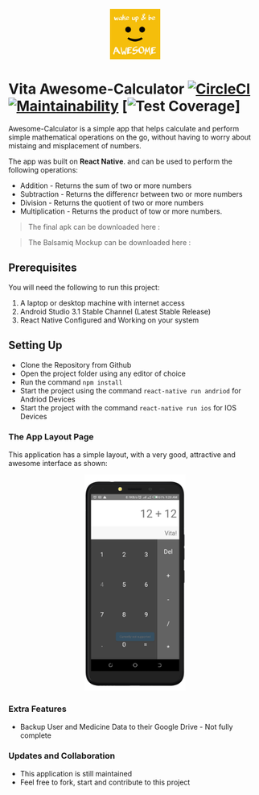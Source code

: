 <p align="center"><img src="images/logo.jpg" alt="Vita Awesome Calculator" height="100px" width="100px"></p>

# Vita Awesome-Calculator  [![CircleCI](https://circleci.com/gh/jumaallan/AndelaMedManager/tree/master.svg?style=shield)](https://circleci.com/gh/jumaallan/Andela-Med-Manager/tree/master)   [![Maintainability](https://api.codeclimate.com/v1/badges/029ded8e7747a58f1095/maintainability)](https://codeclimate.com/github/jumaallan/Andela-Med-Manager/maintainability)  [![Test Coverage](https://api.codeclimate.com/v1/badges/029ded8e7747a58f1095/test_coverage)]

Awesome-Calculator is a simple app that helps calculate and perform simple mathematical operations on the go, without having to worry about mistaing and misplacement of numbers.

The app was built on **React Native**. and can be used to perform the following operations:

* Addition - Returns the sum of two or more numbers
* Subtraction - Returns the differencr between two or more numbers
* Division - Returns the quotient of two or more numbers
* Multiplication -  Returns the product of tow or more numbers.


> The final apk can be downloaded here : <insert link>

> The Balsamiq Mockup can be downloaded here : <insert link>

## Prerequisites
You will need the following to run this project:
1. A laptop or desktop machine with internet access
2. Android Studio 3.1 Stable Channel (Latest Stable Release)
3. React Native Configured and Working on your system

## Setting Up
* Clone the Repository from Github
* Open the project folder using any editor of choice
* Run the command `npm install`
* Start the project using the command `react-native run andriod` for Andriod Devices
* Start the project with the command `react-native run ios` for IOS Devices

### The App Layout Page
This application has a simple layout, with a very good, attractive and awesome interface as shown:

<p align="center"><img src="images/awesome_vita.png" alt="Vita Awesome Calculator" width="200" height></p>


### Extra Features
* Backup User and Medicine Data to their Google Drive - Not fully complete

### Updates and Collaboration
* This application is still maintained
* Feel free to fork, start and contribute to this project

